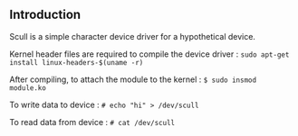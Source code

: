 ## Introduction

Scull is a simple character device driver for a hypothetical device. 

Kernel header files are required to compile the device driver : `sudo apt-get install linux-headers-$(uname -r)`

After compiling, to attach the module to the kernel : `$ sudo insmod module.ko`

To write data to device : `# echo "hi" > /dev/scull`

To read data from device : `# cat /dev/scull`
